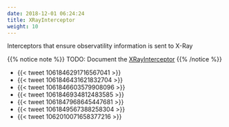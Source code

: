 ```yaml
---
date: 2018-12-01 06:24:24
title: XRayInterceptor
weight: 10
---
```


Interceptors that ensure observatility information is sent to X-Ray

{{% notice note %}}
TODO: Document the [XRayInterceptor](https://godoc.org/github.com/mweagle/Sparta/interceptor#RegisterXRayInterceptor)
{{% /notice %}}

- {{< tweet 1061846291716567041 >}}
- {{< tweet 1061846431621832704 >}}
- {{< tweet 1061846603579908096 >}}
- {{< tweet 1061846934812483585 >}}
- {{< tweet 1061847968645447681 >}}
- {{< tweet 1061849567388258304 >}}
- {{< tweet 1062010071658377216 >}}
